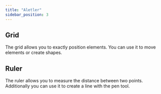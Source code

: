 ```yaml
---
title: "Aletler"
sidebar_position: 3
---
```


## Grid

The grid allows you to exactly position elements. You can use it to move elements or create shapes.

## Ruler

The ruler allows you to measure the distance between two points. Additionally you can use it to create a line with the pen tool.
